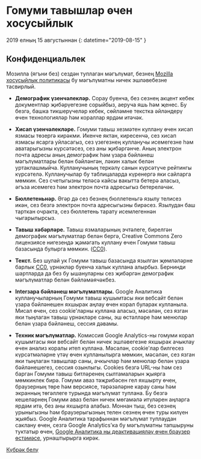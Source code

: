 # Гомуми тавышлар өчен хосусыйлык

2019 елның 15 августыннан {: datetime="2019-08-15" }

## Конфиденциальлек

Мозилла (ягъни без) сездән туплаган мәгълүмат, безнең [Mozilla хосусыйлык политикасы](https://www.mozilla.org/privacy) бу мәгълүматны ничек эшләвебезне тасвирлый.

* **Демографик үзенчәлекләр.** Сорау буенча, без сезнең акцент кебек документлар җибәрүегезне сорыйбыз, аеруча яшь һәм җенес. Бу безгә, башка тикшерүчеләр кебек, сөйләмне текстка әйләндерү өчен технологияләр һәм кораллар ярдәм итәчәк.

* **Хисап үзенчәлекләре.** Гомуми тавыш хезмәтен куллану өчен хисап язмасы төзергә кирәкми. Икенче яктан, киресенчә, сез хисап язмасы ясарга уйласагыз, сез үзегезнең кулланучы исемегезне һәм аватарыгызны күрсәтәсез, сез аны җибәргәнче. Аның электрон почта адресы аның демографик һәм үзара бәйләнеш мәгълүматлары белән бәйләнгән, ләкин халык белән уртаклашмыйча. Кулланучының теркәлү санын күрсәтүче рейтингы күрсәтелә. Кулланучылар бу таблицаларда күренергә яки сайларга мөмкин. Сез счетыгызны теләсә кайсы вакытта бетерә аласыз, әгъза исемегез һәм электрон почта адресыгыз бетереләчәк.

* **Бюллетеньнәр.** Әгәр дә сез безнең бюллетеньгә язылу телисез икән, сез безгә электрон почта адресыгызны бирәсез. Язылудан баш тарткан очракта, сез бюллетень тарату исемлегеннән чыгарылырсыз.

* **Тавыш хәбәрләре.** Тавыш язмаларының эчтәлеге, бирелгән демографик мәгълүматлар белән бергә, Creative Commons Zero лицензиясе нигезендә җәмәгать куллану өчен Гомуми тавыш базасында булырга мөмкин. ([CC0](https://creativecommons.org/publicdomain/zero/1.0/)).

* **Текст.** Без шулай ук Гомуми тавыш базасында язылган җөмләләрне барлык [CC0](https://creativecommons.org/publicdomain/zero/1.0/), үрнәкләр буенча халык куллана алырбыз. Бернинди шартларда да без бу ышануларны сез җибәргән демографик мәгълүматлар белән бәйләмәячәкбез.

* **Interзара бәйләнеш мәгълүматлары.** Google Аналитика кулланучыларның Гомуми тавыш кушымтасы яки вебсайт белән үзара бәйләнешен яхшырак аңлау өчен корал буларак кулланыла. Мисал өчен, сез cookie'ларны куллана аласыз, мәсәлән, сез язган яки тыңлаган тавыш үрнәкләре саны, эш өстәлләре һәм менюлар белән үзара бәйләнеш, сессия дәвамы.

* **Техник мәгълүматлар.** Комиссия Google Analytics-ны гомуми корал кушымтасы яки вебсайт белән ничек эшләвегезне яхшырак ачыклау өчен анализ коралы итеп куллана. Мәсәлән, cookie'лар билгесез күрсәтмәләрне үтәү өчен кулланылырга мөмкин, мәсәлән, сез язган яки тыңлаган тавышлар саны, ачкычлар һәм менюлар белән үзара бәйләнешегез, сессия озынлыгы. Cookies безгә URL-ны һәм сез барган Гомуми тавыш битләренең сылтамаларын җыярга мөмкинлек бирә. Гомуми аваз тәҗрибәсен гел яхшырту өчен, браузерның төре һәм версиясе, тәрәзәләрне карау саны һәм экранның төгәллеге турында мәгълүмат туплана. Бу безгә кешеләрнең Гомуми аваз белән ничек мөгамәлә итүләрен аңларга ярдәм итә, без аны яхшырта алабыз. Моннан тыш, без сезнең урыныгызны һәм браузерыгызның телен сезнең өчен туры килүен җыябыз. Google Аналитика тарафыннан мәгълүмат туплаудан саклану өчен, сезгә Google Analytics'ка бу мәгълүматны тапшыруны туктатыр өчен, [Google Аналитика ны деактивацияләү өчен браузер өстәмәсе](https://tools.google.com/dlpage/gaoptout), урнаштырырга кирәк.

[Күбрәк белү](https://github.com/common-voice/common-voice/blob/main/docs/data_dictionary.md)

